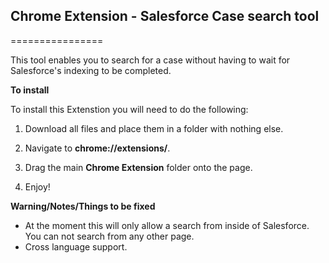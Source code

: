 ## Chrome Extension - Salesforce Case search tool
================

This tool enables you to search for a case without having to wait for Salesforce's indexing to be completed.

**To install**

To install this Extenstion you will need to do the following:

1) Download all files and place them in a folder with nothing else.

2) Navigate to **chrome://extensions/**.

3) Drag the main **Chrome Extension** folder onto the page.

4) Enjoy!

**Warning/Notes/Things to be fixed**

- At the moment this will only allow a search from inside of Salesforce. You can not search from any other page.
- Cross language support.
